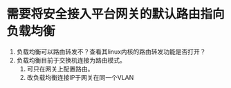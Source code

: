 # 需要将安全接入平台网关的默认路由指向负载均衡
1. 负载均衡可以路由转发不？查看其linux内核的路由转发功能是否打开？
2. 负载均衡目前于交换机连接为路由模式。
	1. 可只在网关上配置路由。
	2. 改负载均衡连接IP于网关在同一个VLAN
